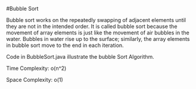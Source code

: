#Bubble Sort

Bubble sort works on the repeatedly swapping of adjacent elements until they are not in the intended order. It is called bubble sort because the movement of array elements is just like the movement of air bubbles in the water. Bubbles in water rise up to the surface; similarly, the array elements in bubble sort move to the end in each iteration.

Code in BubbleSort.java illustrate the bubble Sort Algorithm.

Time Complexity: o(n^2)

Space Complexity: o(1)